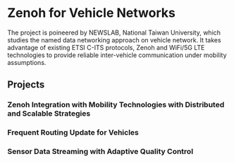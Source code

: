 # Zenoh for Vehicle Networks

The project is poineered by NEWSLAB, National Taiwan University, which studies the named data networking approach on vehicle network. It takes advantage of existing ETSI C-ITS protocols, Zenoh and WiFi/5G LTE technologies to provide reliable inter-vehicle communication under mobility assumptions.

## Projects

### Zenoh Integration with Mobility Technologies with Distributed and Scalable Strategies

### Frequent Routing Update for Vehicles

### Sensor Data Streaming with Adaptive Quality Control

